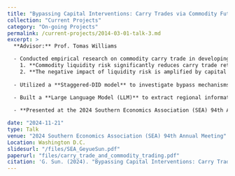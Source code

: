 ```yaml
---
title: "Bypassing Capital Interventions: Carry Trades via Commodity Futures Market"
collection: "Current Projects"
category: "On-going Projects"
permalink: /current-projects/2014-03-01-talk-3.md
excerpt: >
  **Advisor:** Prof. Tomas Williams

  - Conducted empirical research on commodity carry trade in developing countries, testing two key hypotheses:  
    1. **Commodity liquidity risk significantly reduces carry trade returns** (estimated impact: -0.226).  
    2. **The negative impact of liquidity risk is amplified by capital controls**.
    
  - Utilized a **Staggered-DID model** to investigate bypass mechanisms in response to diverse capital control policies. The analysis was based on **daily capital intervention data (4,000 events)** from the Global Trade Alert (GTA) dataset.
  
  - Built a **Large Language Model (LLM)** to extract regional information from **25,035 commodity contracts** in the Refinitiv dataset. Merged this with Bloomberg’s daily carry trade returns to assess the influence of liquidity risk on carry trade returns and develop a quantitative model for the **commodity-carry trade market equilibrium**.  

  - **Presented at the 2024 Southern Economics Association (SEA) 94th Annual Meeting** on November 2024.

date: "2024-11-21"
type: Talk
venue: "2024 Southern Economics Association (SEA) 94th Annual Meeting"
Location: Washington D.C.
slidesurl: "/files/SEA_GeyueSun.pdf"
paperurl: "files/carry_trade_and_commodity_trading.pdf"
citation: 'G. Sun. (2024). "Bypassing Capital Interventions: Carry Trades via Commodity Futures Market." <i>2024 Southern Economics Association (SEA) 94th Annual Meeting</i>.'
---
```


